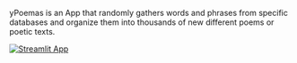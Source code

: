yPoemas is an App that randomly gathers words and phrases
from specific databases and organize them
into thousands of new different poems or poetic texts.

[![Streamlit App](https://static.streamlit.io/badges/streamlit_badge_black_white.svg)](https://share.streamlit.io/nandoulopes/ypoemas/main/ypo.py)